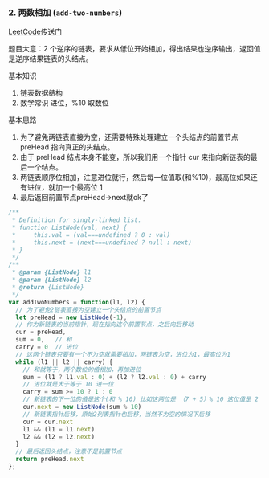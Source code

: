 ### 2. 两数相加 (`add-two-numbers`)
[LeetCode传送门](https://leetcode-cn.com/problems/add-two-numbers/)

题目大意：2 个逆序的链表，要求从低位开始相加，得出结果也逆序输出，返回值是逆序结果链表的头结点。

基本知识
1. 链表数据结构
2. 数学常识 进位，%10 取数位

基本思路

1. 为了避免两链表直接为空，还需要特殊处理建立一个头结点的前置节点 preHead 指向真正的头结点。
2. 由于 preHead 结点本身不能变，所以我们用一个指针 cur 来指向新链表的最后一个结点。
3. 两链表顺序位相加，注意进位就行，然后每一位值取(和%10)，最高位如果还有进位，就加一个最高位 1
4. 最后返回前置节点preHead->next就ok了

```JavaScript
/**
 * Definition for singly-linked list.
 * function ListNode(val, next) {
 *     this.val = (val===undefined ? 0 : val)
 *     this.next = (next===undefined ? null : next)
 * }
 */
/**
 * @param {ListNode} l1
 * @param {ListNode} l2
 * @return {ListNode}
 */
var addTwoNumbers = function(l1, l2) {
  // 为了避免2链表直接为空建立一个头结点的前置节点
  let preHead = new ListNode(-1),
  // 作为新链表的当前指针，现在指向这个前置节点，之后向后移动
  cur = preHead,
  sum = 0,   // 和
  carry = 0  // 进位
  // 这两个链表只要有一个不为空就需要相加，两链表为空，进位为1，最高位为1
  while (l1 || l2 || carry) {
    // 和就等于，两个数位的值相加，再加进位
    sum = (l1 ? l1.val : 0) + (l2 ? l2.val : 0) + carry
    // 进位就是大于等于 10 进一位
    carry = sum >= 10 ? 1 : 0
    // 新链表的下一位的值是这个(和 % 10) 比如这两位是 （7 + 5）% 10 这位值是 2 进一位 carry = 1
    cur.next = new ListNode(sum % 10)
    // 新链表指针后移，原始2列表指针也后移，当然不为空的情况下后移
    cur = cur.next
    l1 && (l1 = l1.next)
    l2 && (l2 = l2.next)
  }
  // 最后返回头结点，注意不是前置节点
  return preHead.next
};

```
